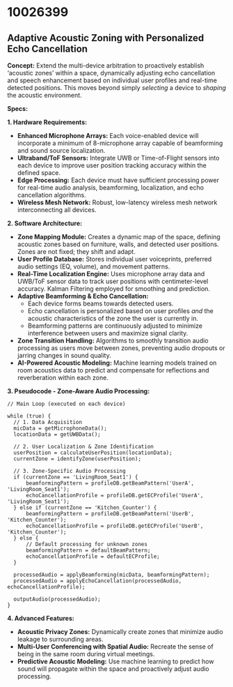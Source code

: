 # 10026399

## Adaptive Acoustic Zoning with Personalized Echo Cancellation

**Concept:** Extend the multi-device arbitration to proactively establish ‘acoustic zones’ within a space, dynamically adjusting echo cancellation and speech enhancement based on individual user profiles and real-time detected positions. This moves beyond simply *selecting* a device to *shaping* the acoustic environment.

**Specs:**

**1. Hardware Requirements:**

*   **Enhanced Microphone Arrays:** Each voice-enabled device will incorporate a minimum of 8-microphone array capable of beamforming and sound source localization.
*   **Ultraband/ToF Sensors:** Integrate UWB or Time-of-Flight sensors into each device to improve user position tracking accuracy within the defined space.
*   **Edge Processing:** Each device must have sufficient processing power for real-time audio analysis, beamforming, localization, and echo cancellation algorithms.
*   **Wireless Mesh Network:** Robust, low-latency wireless mesh network interconnecting all devices.

**2. Software Architecture:**

*   **Zone Mapping Module:** Creates a dynamic map of the space, defining acoustic zones based on furniture, walls, and detected user positions. Zones are not fixed; they shift and adapt.
*   **User Profile Database:** Stores individual user voiceprints, preferred audio settings (EQ, volume), and movement patterns.
*   **Real-Time Localization Engine:** Uses microphone array data and UWB/ToF sensor data to track user positions with centimeter-level accuracy. Kalman Filtering employed for smoothing and prediction.
*   **Adaptive Beamforming & Echo Cancellation:**
    *   Each device forms beams towards detected users.
    *   Echo cancellation is personalized based on user profiles *and* the acoustic characteristics of the zone the user is currently in.
    *   Beamforming patterns are continuously adjusted to minimize interference between users and maximize signal clarity.
*   **Zone Transition Handling:**  Algorithms to smoothly transition audio processing as users move between zones, preventing audio dropouts or jarring changes in sound quality.
*   **AI-Powered Acoustic Modeling:** Machine learning models trained on room acoustics data to predict and compensate for reflections and reverberation within each zone.

**3. Pseudocode - Zone-Aware Audio Processing:**

```
// Main Loop (executed on each device)

while (true) {
  // 1. Data Acquisition
  micData = getMicrophoneData();
  locationData = getUWBData();

  // 2. User Localization & Zone Identification
  userPosition = calculateUserPosition(locationData);
  currentZone = identifyZone(userPosition);

  // 3. Zone-Specific Audio Processing
  if (currentZone == 'LivingRoom_Seat1') {
      beamformingPattern = profileDB.getBeamPattern('UserA', 'LivingRoom_Seat1');
      echoCancellationProfile = profileDB.getECProfile('UserA', 'LivingRoom_Seat1');
  } else if (currentZone == 'Kitchen_Counter') {
      beamformingPattern = profileDB.getBeamPattern('UserB', 'Kitchen_Counter');
      echoCancellationProfile = profileDB.getECProfile('UserB', 'Kitchen_Counter');
  } else {
      // Default processing for unknown zones
      beamformingPattern = defaultBeamPattern;
      echoCancellationProfile = defaultECProfile;
  }

  processedAudio = applyBeamforming(micData, beamformingPattern);
  processedAudio = applyEchoCancellation(processedAudio, echoCancellationProfile);

  outputAudio(processedAudio);
}
```

**4. Advanced Features:**

*   **Acoustic Privacy Zones:**  Dynamically create zones that minimize audio leakage to surrounding areas.
*   **Multi-User Conferencing with Spatial Audio:**  Recreate the sense of being in the same room during virtual meetings.
*   **Predictive Acoustic Modeling:** Use machine learning to predict how sound will propagate within the space and proactively adjust audio processing.